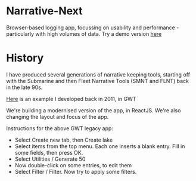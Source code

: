 # Narrative-Next
Browser-based logging app, focussing on usability and performance - particularly with high volumes of data. Try a demo version [here](https://deepbluecltd.github.io/narr-next/)

# History

I have produced several generations of narrative keeping tools, starting off with the Submarine and then Fleet Narrative Tools (SMNT and FLNT) back in the late 90s.

[Here](https://deepbluecltd.github.io/gwtListEditor/GWTDiary.html) is an example I developed back in 2011, in GWT


We're building a modernised version of the app, in ReactJS.  We're also changing the layout and focus of the app.

Instructions for the above GWT legacy app:
* Select Create new tab, then Create lake
* Select items from the top menu. Each one inserts a blank entry. Fill in some fields, then press OK.
* Select Utilities / Generate 50
* Now double-click on some entries, to edit them
* Select Filter / Filter. Now try to apply some filters.
